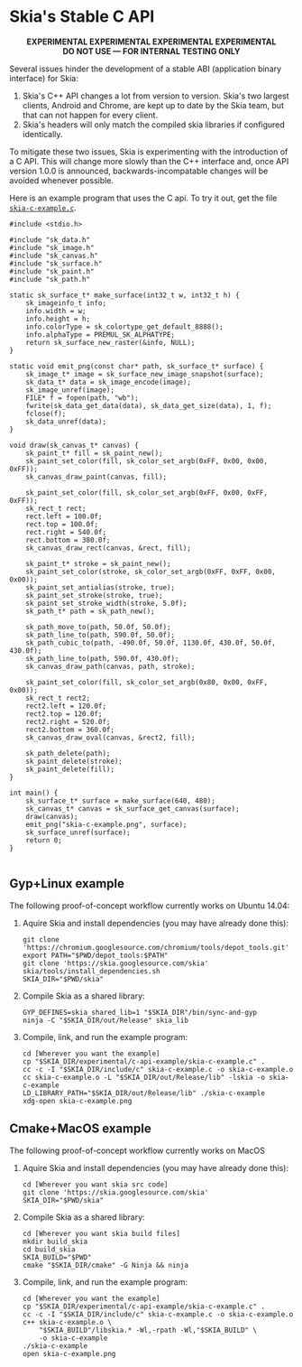 Skia's Stable C API
===================

<div style="text-align:center">
<strong>EXPERIMENTAL EXPERIMENTAL EXPERIMENTAL EXPERIMENTAL<br>
DO NOT USE &mdash; FOR INTERNAL TESTING ONLY</strong>
</div>

Several issues hinder the development of a stable ABI (application
binary interface) for Skia:

1.  Skia's C++ API changes a lot from version to version.  Skia's two
    largest clients, Android and Chrome, are kept up to date by the
    Skia team, but that can not happen for every client.
2.  Skia's headers will only match the compiled skia libraries if
    configured identically.

To mitigate these two issues, Skia is experimenting with the
introduction of a C API.  This will change more slowly than the C++
interface and, once API version 1.0.0 is announced,
backwards-incompatable changes will be avoided whenever possible.

Here is an example program that uses the C api.  To try it out, get the file
[`skia-c-example.c`](./skia-c-example.c).

<!--?prettify lang=c?-->

    #include <stdio.h>

    #include "sk_data.h"
    #include "sk_image.h"
    #include "sk_canvas.h"
    #include "sk_surface.h"
    #include "sk_paint.h"
    #include "sk_path.h"

    static sk_surface_t* make_surface(int32_t w, int32_t h) {
        sk_imageinfo_t info;
        info.width = w;
        info.height = h;
        info.colorType = sk_colortype_get_default_8888();
        info.alphaType = PREMUL_SK_ALPHATYPE;
        return sk_surface_new_raster(&info, NULL);
    }

    static void emit_png(const char* path, sk_surface_t* surface) {
        sk_image_t* image = sk_surface_new_image_snapshot(surface);
        sk_data_t* data = sk_image_encode(image);
        sk_image_unref(image);
        FILE* f = fopen(path, "wb");
        fwrite(sk_data_get_data(data), sk_data_get_size(data), 1, f);
        fclose(f);
        sk_data_unref(data);
    }

    void draw(sk_canvas_t* canvas) {
        sk_paint_t* fill = sk_paint_new();
        sk_paint_set_color(fill, sk_color_set_argb(0xFF, 0x00, 0x00, 0xFF));
        sk_canvas_draw_paint(canvas, fill);

        sk_paint_set_color(fill, sk_color_set_argb(0xFF, 0x00, 0xFF, 0xFF));
        sk_rect_t rect;
        rect.left = 100.0f;
        rect.top = 100.0f;
        rect.right = 540.0f;
        rect.bottom = 380.0f;
        sk_canvas_draw_rect(canvas, &rect, fill);

        sk_paint_t* stroke = sk_paint_new();
        sk_paint_set_color(stroke, sk_color_set_argb(0xFF, 0xFF, 0x00, 0x00));
        sk_paint_set_antialias(stroke, true);
        sk_paint_set_stroke(stroke, true);
        sk_paint_set_stroke_width(stroke, 5.0f);
        sk_path_t* path = sk_path_new();

        sk_path_move_to(path, 50.0f, 50.0f);
        sk_path_line_to(path, 590.0f, 50.0f);
        sk_path_cubic_to(path, -490.0f, 50.0f, 1130.0f, 430.0f, 50.0f, 430.0f);
        sk_path_line_to(path, 590.0f, 430.0f);
        sk_canvas_draw_path(canvas, path, stroke);

        sk_paint_set_color(fill, sk_color_set_argb(0x80, 0x00, 0xFF, 0x00));
        sk_rect_t rect2;
        rect2.left = 120.0f;
        rect2.top = 120.0f;
        rect2.right = 520.0f;
        rect2.bottom = 360.0f;
        sk_canvas_draw_oval(canvas, &rect2, fill);

        sk_path_delete(path);
        sk_paint_delete(stroke);
        sk_paint_delete(fill);
    }

    int main() {
        sk_surface_t* surface = make_surface(640, 480);
        sk_canvas_t* canvas = sk_surface_get_canvas(surface);
        draw(canvas);
        emit_png("skia-c-example.png", surface);
        sk_surface_unref(surface);
        return 0;
    }

<a href="https://fiddle.skia.org/c/6c6c01438d9c3d80e9c22e606359432e"><img src="https://fiddle.skia.org/i/6c6c01438d9c3d8
0e9c22e606359432e_raster.png" alt=""></a>

Gyp+Linux example
-----------------

The following proof-of-concept workflow currently works on Ubuntu 14.04:

1.  Aquire Skia and install dependencies (you may have already done this):

    <!--?prettify lang=sh?-->

        git clone 'https://chromium.googlesource.com/chromium/tools/depot_tools.git'
        export PATH="$PWD/depot_tools:$PATH"
        git clone 'https://skia.googlesource.com/skia'
        skia/tools/install_dependencies.sh
        SKIA_DIR="$PWD/skia"

2.  Compile Skia as a shared library:

    <!--?prettify lang=sh?-->

        GYP_DEFINES=skia_shared_lib=1 "$SKIA_DIR"/bin/sync-and-gyp
        ninja -C "$SKIA_DIR/out/Release" skia_lib

3.  Compile, link, and run the example program:

    <!--?prettify lang=sh?-->

        cd [Wherever you want the example]
        cp "$SKIA_DIR/experimental/c-api-example/skia-c-example.c" .
        cc -c -I "$SKIA_DIR/include/c" skia-c-example.c -o skia-c-example.o
        cc skia-c-example.o -L "$SKIA_DIR/out/Release/lib" -lskia -o skia-c-example
        LD_LIBRARY_PATH="$SKIA_DIR/out/Release/lib" ./skia-c-example
        xdg-open skia-c-example.png

Cmake+MacOS example
-------------------

The following proof-of-concept workflow currently works on MacOS

1.  Aquire Skia and install dependencies (you may have already done this):

    <!--?prettify lang=sh?-->

        cd [Wherever you want skia src code]
        git clone 'https://skia.googlesource.com/skia'
        SKIA_DIR="$PWD/skia"

2.  Compile Skia as a shared library:

    <!--?prettify lang=sh?-->

        cd [Wherever you want skia build files]
        mkdir build_skia
        cd build_skia
        SKIA_BUILD="$PWD"
        cmake "$SKIA_DIR/cmake" -G Ninja && ninja

3.  Compile, link, and run the example program:

    <!--?prettify lang=sh?-->

        cd [Wherever you want the example]
        cp "$SKIA_DIR/experimental/c-api-example/skia-c-example.c" .
        cc -c -I "$SKIA_DIR/include/c" skia-c-example.c -o skia-c-example.o
        c++ skia-c-example.o \
            "$SKIA_BUILD"/libskia.* -Wl,-rpath -Wl,"$SKIA_BUILD" \
            -o skia-c-example
        ./skia-c-example
        open skia-c-example.png
